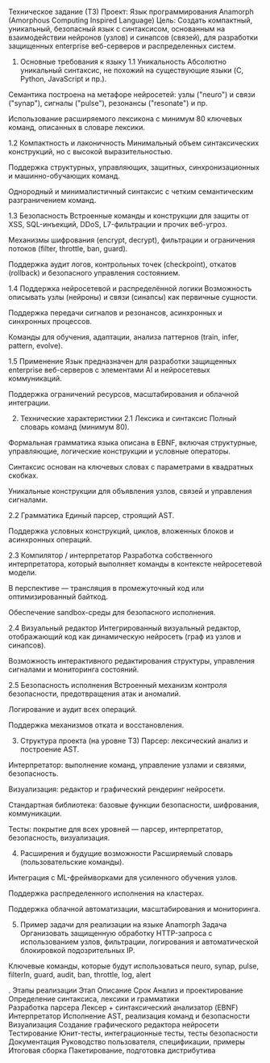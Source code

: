 Техническое задание (ТЗ)
Проект: Язык программирования Anamorph (Amorphous Computing Inspired Language)
Цель: Создать компактный, уникальный, безопасный язык с синтаксисом, основанным на взаимодействии нейронов (узлов) и синапсов (связей), для разработки защищенных enterprise веб-серверов и распределенных систем.

1. Основные требования к языку
1.1 Уникальность
Абсолютно уникальный синтаксис, не похожий на существующие языки (C, Python, JavaScript и пр.).

Семантика построена на метафоре нейросетей: узлы ("neuro") и связи ("synap"), сигналы ("pulse"), резонансы ("resonate") и пр.

Использование расширяемого лексикона с минимум 80 ключевых команд, описанных в словаре лексики.

1.2 Компактность и лаконичность
Минимальный объем синтаксических конструкций, но с высокой выразительностью.

Поддержка структурных, управляющих, защитных, синхронизационных и машинно-обучающих команд.

Однородный и минималистичный синтаксис с четким семантическим разграничением команд.

1.3 Безопасность
Встроенные команды и конструкции для защиты от XSS, SQL-инъекций, DDoS, L7-фильтрации и прочих веб-угроз.

Механизмы шифрования (encrypt, decrypt), фильтрации и ограничения потоков (filter, throttle, ban, guard).

Поддержка аудит логов, контрольных точек (checkpoint), откатов (rollback) и безопасного управления состоянием.

1.4 Поддержка нейросетевой и распределённой логики
Возможность описывать узлы (нейроны) и связи (синапсы) как первичные сущности.

Поддержка передачи сигналов и резонансов, асинхронных и синхронных процессов.

Команды для обучения, адаптации, анализа паттернов (train, infer, pattern, evolve).

1.5 Применение
Язык предназначен для разработки защищенных enterprise веб-серверов с элементами AI и нейросетевых коммуникаций.

Поддержка ограничений ресурсов, масштабирования и облачной интеграции.

2. Технические характеристики
2.1 Лексика и синтаксис
Полный словарь команд (минимум 80).

Формальная грамматика языка описана в EBNF, включая структурные, управляющие, логические конструкции и условные операторы.

Синтаксис основан на ключевых словах с параметрами в квадратных скобках.

Уникальные конструкции для объявления узлов, связей и управления сигналами.

2.2 Грамматика
Единый парсер, строящий AST.

Поддержка условных конструкций, циклов, вложенных блоков и асинхронных операций.

2.3 Компилятор / интерпретатор
Разработка собственного интерпретатора, который выполняет команды в контексте нейросетевой модели.

В перспективе — трансляция в промежуточный код или оптимизированный байткод.

Обеспечение sandbox-среды для безопасного исполнения.

2.4 Визуальный редактор
Интегрированный визуальный редактор, отображающий код как динамическую нейросеть (граф из узлов и синапсов).

Возможность интерактивного редактирования структуры, управления сигналами и мониторинга состояний.

2.5 Безопасность исполнения
Встроенный механизм контроля безопасности, предотвращения атак и аномалий.

Логирование и аудит всех операций.

Поддержка механизмов отката и восстановления.

3. Структура проекта (на уровне ТЗ)
Парсер: лексический анализ и построение AST.

Интерпретатор: выполнение команд, управление узлами и связями, безопасность.

Визуализация: редактор и графический рендеринг нейросети.

Стандартная библиотека: базовые функции безопасности, шифрования, коммуникации.

Тесты: покрытие для всех уровней — парсер, интерпретатор, безопасность, визуализация.

4. Расширения и будущие возможности
Расширяемый словарь (пользовательские команды).

Интеграция с ML-фреймворками для усиленного обучения узлов.

Поддержка распределенного исполнения на кластерах.

Поддержка облачной автоматизации, масштабирования и мониторинга.

5. Пример задачи для реализации на языке Anamorph
Задача
Организовать защищенную обработку HTTP-запроса с использованием узлов, фильтрации, логирования и автоматической блокировкой подозрительных IP.

Ключевые команды, которые будут использоваться
neuro, synap, pulse, filterIn, guard, audit, ban, throttle, log, alert




. Этапы реализации
Этап	Описание	Срок
Анализ и проектирование	Определение синтаксиса, лексики и грамматики	
Разработка парсера	Лексер + синтаксический анализатор (EBNF)	
Интерпретатор	Исполнение AST, реализация команд и безопасности	
Визуализация	Создание графического редактора нейросети	
Тестирование	Юнит-тесты, интеграционные тесты, тесты безопасности	
Документация	Руководство пользователя, спецификации, примеры	
Итоговая сборка	Пакетирование, подготовка дистрибутива	